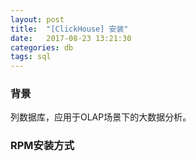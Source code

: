 ```yaml
---
layout: post
title:  "[ClickHouse] 安装"
date:   2017-08-23 13:21:30
categories: db
tags: sql
---
```


### 背景
列数据库，应用于OLAP场景下的大数据分析。

### RPM安装方式

